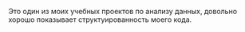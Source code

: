 Это один из моих учебных проектов по анализу данных, довольно хорошо показывает структуированность моего кода.
